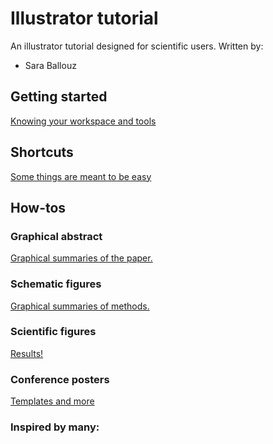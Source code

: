 # Illustrator tutorial

An illustrator tutorial designed for scientific users.
Written by: 
- Sara Ballouz

## Getting started 
[Knowing your workspace and tools](/lessons/intro.md)   

## Shortcuts 
[Some things are meant to be easy](/lessons/shortcuts.md)   

## How-tos
### Graphical abstract
[Graphical summaries of the paper.](/lessons/graphical_abstracts.md)   

### Schematic figures
[Graphical summaries of methods.](/lessons/schematics.md)   

### Scientific figures
[Results!](/lessons/results.md)   

### Conference posters
[Templates and more](/lessons/posters.md)   


### Inspired by many: 
